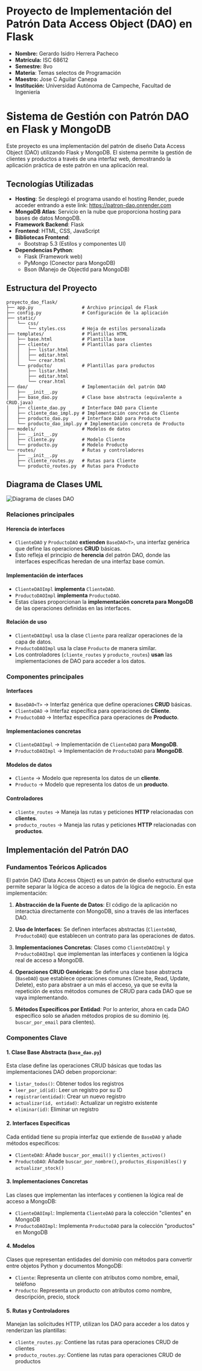 # Proyecto de Implementación del Patrón Data Access Object (DAO) en Flask

- **Nombre:** Gerardo Isidro Herrera Pacheco
- **Matrícula:** ISC 68612
- **Semestre:** 8vo
- **Materia**: Temas selectos de Programación
- **Maestro:** Jose C Aguilar Canepa
- **Institución:** Universidad Autónoma de Campeche, Facultad de Ingeniería

# Sistema de Gestión con Patrón DAO en Flask y MongoDB

Este proyecto es una implementación del patrón de diseño Data Access Object (DAO) utilizando Flask y MongoDB. El sistema permite la gestión de clientes y productos a través de una interfaz web, demostrando la aplicación práctica de este patrón en una aplicación real.

## Tecnologías Utilizadas
- **Hosting**: Se desplegó el programa usando el hosting Render, puede acceder entrando a este link: https://patron-dao.onrender.com
- **MongoDB Atlas**: Servicio en la nube que proporciona hosting para bases de datos MongoDB.
- **Framework Backend**: Flask
- **Frontend**: HTML, CSS, JavaScript
- **Bibliotecas Frontend**:
  - Bootstrap 5.3 (Estilos y componentes UI)
- **Dependencias Python**:
  - Flask (Framework web)
  - PyMongo (Conector para MongoDB)
  - Bson (Manejo de ObjectId para MongoDB)

## Estructura del Proyecto

```
proyecto_dao_flask/
├── app.py                  # Archivo principal de Flask
├── config.py               # Configuración de la aplicación
├── static/
│   └── css/
│       └── styles.css      # Hoja de estilos personalizada
├── templates/              # Plantillas HTML
│   ├── base.html           # Plantilla base
│   ├── cliente/            # Plantillas para clientes
│   │   ├── listar.html
│   │   ├── editar.html
│   │   └── crear.html
│   └── producto/           # Plantillas para productos
│       ├── listar.html
│       ├── editar.html
│       └── crear.html
├── dao/                    # Implementación del patrón DAO
│   ├── __init__.py
│   ├── base_dao.py         # Clase base abstracta (equivalente a CRUD.java)
│   ├── cliente_dao.py      # Interface DAO para Cliente
│   ├── cliente_dao_impl.py # Implementación concreta de Cliente
│   ├── producto_dao.py     # Interface DAO para Producto
│   └── producto_dao_impl.py # Implementación concreta de Producto
├── models/                 # Modelos de datos
│   ├── __init__.py
│   ├── cliente.py          # Modelo Cliente
│   └── producto.py         # Modelo Producto
└── routes/                 # Rutas y controladores
    ├── __init__.py
    ├── cliente_routes.py   # Rutas para Cliente
    └── producto_routes.py  # Rutas para Producto
```

##  Diagrama de Clases UML

![Diagrama de clases DAO](https://github.com/user-attachments/assets/ef8fe426-4931-43a6-b3b3-b346031f4030)


### Relaciones principales

#### **Herencia de interfaces**
- `ClienteDAO` y `ProductoDAO` **extienden** `BaseDAO<T>`, una interfaz genérica que define las operaciones **CRUD** básicas.
- Esto refleja el principio de **herencia** del patrón DAO, donde las interfaces específicas heredan de una interfaz base común.

#### **Implementación de interfaces**
- `ClienteDAOImpl` **implementa** `ClienteDAO`.
- `ProductoDAOImpl` **implementa** `ProductoDAO`.
- Estas clases proporcionan la **implementación concreta para MongoDB** de las operaciones definidas en las interfaces.

#### **Relación de uso**
- `ClienteDAOImpl` usa la clase `Cliente` para realizar operaciones de la capa de datos.
- `ProductoDAOImpl` usa la clase `Producto` de manera similar.
- Los controladores (`cliente_routes` y `producto_routes`) **usan** las implementaciones de DAO para acceder a los datos.

### Componentes principales

#### **Interfaces**
- `BaseDAO<T>` → Interfaz genérica que define operaciones **CRUD** básicas.
- `ClienteDAO` → Interfaz específica para operaciones de **Cliente**.
- `ProductoDAO` → Interfaz específica para operaciones de **Producto**.

#### **Implementaciones concretas**
- `ClienteDAOImpl` → Implementación de `ClienteDAO` para **MongoDB**.
- `ProductoDAOImpl` → Implementación de `ProductoDAO` para **MongoDB**.

#### **Modelos de datos**
- `Cliente` → Modelo que representa los datos de un **cliente**.
- `Producto` → Modelo que representa los datos de un **producto**.

#### **Controladores**
- `cliente_routes` → Maneja las rutas y peticiones **HTTP** relacionadas con **clientes**.
- `producto_routes` → Maneja las rutas y peticiones **HTTP** relacionadas con **productos**.

## Implementación del Patrón DAO

### Fundamentos Teóricos Aplicados

El patrón DAO (Data Access Object) es un patrón de diseño estructural que permite separar la lógica de acceso a datos de la lógica de negocio. En esta implementación:

1. **Abstracción de la Fuente de Datos**: El código de la aplicación no interactúa directamente con MongoDB, sino a través de las interfaces DAO.

2. **Uso de Interfaces**: Se definen interfaces abstractas (`ClienteDAO`, `ProductoDAO`) que establecen un contrato para las operaciones de datos.

3. **Implementaciones Concretas**: Clases como `ClienteDAOImpl` y `ProductoDAOImpl` que implementan las interfaces y contienen la lógica real de acceso a MongoDB.

4. **Operaciones CRUD Genéricas**: Se define una clase base abstracta (`BaseDAO`) que establece operaciones comunes (Create, Read, Update, Delete), esto para abstraer a un más el acceso, ya que se evita la repetición de estos métodos comunes de CRUD para cada DAO que se vaya implementando.

5. **Métodos Específicos por Entidad**: Por lo anterior, ahora en cada DAO específico solo se añaden métodos propios de su dominio (ej. `buscar_por_email` para clientes).

### Componentes Clave

#### 1. Clase Base Abstracta (`base_dao.py`)

Esta clase define las operaciones CRUD básicas que todas las implementaciones DAO deben proporcionar:

- `listar_todos()`: Obtener todos los registros
- `leer_por_id(id)`: Leer un registro por su ID
- `registrar(entidad)`: Crear un nuevo registro
- `actualizar(id, entidad)`: Actualizar un registro existente
- `eliminar(id)`: Eliminar un registro

#### 2. Interfaces Específicas

Cada entidad tiene su propia interfaz que extiende de `BaseDAO` y añade métodos específicos:

- `ClienteDAO`: Añade `buscar_por_email()` y `clientes_activos()`
- `ProductoDAO`: Añade `buscar_por_nombre()`, `productos_disponibles()` y `actualizar_stock()`

#### 3. Implementaciones Concretas

Las clases que implementan las interfaces y contienen la lógica real de acceso a MongoDB:

- `ClienteDAOImpl`: Implementa `ClienteDAO` para la colección "clientes" en MongoDB
- `ProductoDAOImpl`: Implementa `ProductoDAO` para la colección "productos" en MongoDB

#### 4. Modelos

Clases que representan entidades del dominio con métodos para convertir entre objetos Python y documentos MongoDB:

- `Cliente`: Representa un cliente con atributos como nombre, email, teléfono
- `Producto`: Representa un producto con atributos como nombre, descripción, precio, stock

#### 5. Rutas y Controladores

Manejan las solicitudes HTTP, utilizan los DAO para acceder a los datos y renderizan las plantillas:

- `cliente_routes.py`: Contiene las rutas para operaciones CRUD de clientes
- `producto_routes.py`: Contiene las rutas para operaciones CRUD de productos

